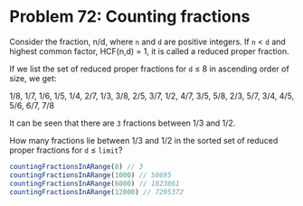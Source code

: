 # Problem 72: Counting fractions

Consider the fraction, n/d, where `n` and `d` are positive integers. If `n` < `d` and highest common factor, HCF(n,d) = 1, it is called a reduced proper fraction.

If we list the set of reduced proper fractions for `d` ≤ 8 in ascending order of size, we get:

1/8, 1/7, 1/6, 1/5, 1/4, 2/7, 1/3, 3/8, 2/5, 3/7, 1/2, 4/7, 3/5, 5/8, 2/3, 5/7, 3/4, 4/5, 5/6, 6/7, 7/8
 
It can be seen that there are `3` fractions between 1/3 and 1/2.

How many fractions lie between 1/3 and 1/2 in the sorted set of reduced proper fractions for `d` ≤ `limit`?

```javascript
countingFractionsInARange(8) // 3
countingFractionsInARange(1000) // 50695
countingFractionsInARange(6000) // 1823861
countingFractionsInARange(12000) // 7295372
```
